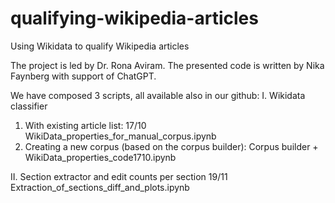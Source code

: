 # qualifying-wikipedia-articles
Using Wikidata to qualify Wikipedia articles

The project is led by Dr. Rona Aviram. 
The presented code is written by Nika Faynberg with support of ChatGPT. 

We have composed 3 scripts, all available also in our github:
I. Wikidata classifier
  1) With existing article list: 17/10 WikiData_properties_for_manual_corpus.ipynb
  2) Creating a new corpus (based on the corpus builder): Corpus builder + WikiData_properties_code1710.ipynb

II. Section extractor and edit counts per section
  19/11 Extraction_of_sections_diff_and_plots.ipynb 
